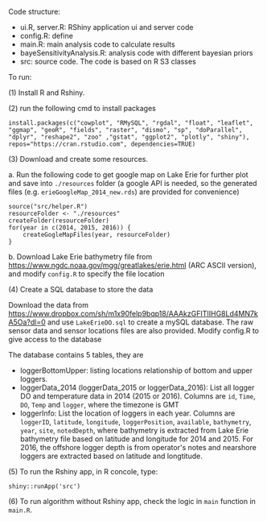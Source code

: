 Code structure:
- ui.R, server.R: RShiny application ui and server code
- config.R: define 
- main.R: main analysis code to calculate results
- bayeSensitivityAnalysis.R: analysis code with different bayesian priors
- src: source code. The code is based on R S3 classes

To run:

(1) Install R and Rshiny.

(2) run the following cmd to install packages

```
install.packages(c("cowplot", "RMySQL", "rgdal", "float", "leaflet", "ggmap", "geoR", "fields", "raster", "dismo", "sp", "doParallel", "dplyr", "reshape2", "zoo" ,"gstat", "ggplot2", "plotly", "shiny"), repos="https://cran.rstudio.com", dependencies=TRUE)
```

(3) Download and create some resources. 

a. Run the following code to get google map on Lake Erie for further plot and save into `./resources` folder (a google API is needed, so the generated files (e.g. `erieGoogleMap_2014_new.rds`) are provided for convenience)

```
source("src/helper.R")
resourceFolder <- "./resources"
createFolder(resourceFolder)
for(year in c(2014, 2015, 2016)) {
	createGogleMapFiles(year, resourceFolder)
}
```

b. Download Lake Erie bathymetry file from https://www.ngdc.noaa.gov/mgg/greatlakes/erie.html (ARC ASCII version), and modify `config.R` to specify the file location


(4) Create a SQL database to store the data

Download the data from https://www.dropbox.com/sh/m1x90felp9bqp18/AAAkzGFITIIHG8Ld4MN7kA5Oa?dl=0 and use `LakeErieDO.sql` to create a mySQL database. The raw sensor data and sensor locations files are also provided. Modify config.R to give access to the database

The database contains 5 tables, they are
* loggerBottomUpper: listing locations relationship of bottom and upper loggers. 
* loggerData_2014 (loggerData_2015 or loggerData_2016): List all logger DO and temperature data in 2014 (2015 or 2016). Columns are `id`, `Time`, `DO`, `Temp` and `logger`, where the timezone is GMT
* loggerInfo: List the location of loggers in each year. Columns are `loggerID`, `latitude`, `longitude`, `loggerPosition`, `available`, `bathymetry`, `year`, `site`, `notedDepth`, where bathymetry is extracted from Lake Erie bathymetry file based on latitude and longitude for 2014 and 2015. For 2016, the offshore logger depth is from operator's notes and nearshore loggers are extracted based on latitude and longtitude. 


(5) To run the Rshiny app, in R concole, type:
```
shiny::runApp('src')
```

(6) To run algorithm without Rshiny app, check the logic in `main` function in `main.R`. 

